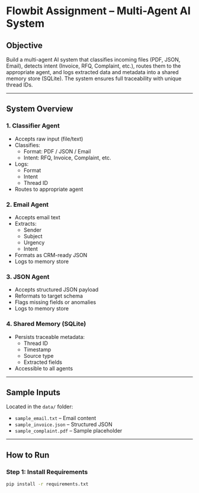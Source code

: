 # Flowbit Assignment – Multi-Agent AI System

## Objective

Build a multi-agent AI system that classifies incoming files (PDF, JSON, Email), detects intent (Invoice, RFQ, Complaint, etc.), routes them to the appropriate agent, and logs extracted data and metadata into a shared memory store (SQLite). The system ensures full traceability with unique thread IDs.

---

## System Overview

### 1. Classifier Agent
- Accepts raw input (file/text)
- Classifies:
  - Format: PDF / JSON / Email
  - Intent: RFQ, Invoice, Complaint, etc.
- Logs:
  - Format
  - Intent
  - Thread ID
- Routes to appropriate agent

### 2. Email Agent
- Accepts email text
- Extracts:
  - Sender
  - Subject
  - Urgency
  - Intent
- Formats as CRM-ready JSON
- Logs to memory store

### 3. JSON Agent
- Accepts structured JSON payload
- Reformats to target schema
- Flags missing fields or anomalies
- Logs to memory store

### 4. Shared Memory (SQLite)
- Persists traceable metadata:
  - Thread ID
  - Timestamp
  - Source type
  - Extracted fields
- Accessible to all agents

---

## Sample Inputs

Located in the `data/` folder:

- `sample_email.txt` – Email content
- `sample_invoice.json` – Structured JSON
- `sample_complaint.pdf` – Sample placeholder

---

## How to Run

### Step 1: Install Requirements

```bash
pip install -r requirements.txt
